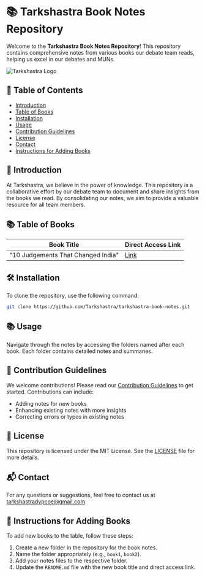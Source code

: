 # 📚 Tarkshastra Book Notes Repository

Welcome to the **Tarkshastra Book Notes Repository**! This repository contains comprehensive notes from various books our debate team reads, helping us excel in our debates and MUNs.

![Tarkshastra Logo](https://envs.sh/8WY.png)

## 📖 Table of Contents

- [Introduction](#introduction)
- [Table of Books](#table-of-books)
- [Installation](#installation)
- [Usage](#usage)
- [Contribution Guidelines](#contribution-guidelines)
- [License](#license)
- [Contact](#contact)
- [Instructions for Adding Books](#instructions-for-adding-books)

## 🌟 Introduction

At Tarkshastra, we believe in the power of knowledge. This repository is a collaborative effort by our debate team to document and share insights from the books we read. By consolidating our notes, we aim to provide a valuable resource for all team members.

## 📚 Table of Books

| Book Title                         | Direct Access Link                                  |
| ---------------------------------- | --------------------------------------------------- |
| "10 Judgements That Changed India" | [Link](./10%20Judgements%20That%20Changed%20India/) |

## 🛠️ Installation

To clone the repository, use the following command:

```bash
git clone https://github.com/Tarkshastra/tarkshastra-book-notes.git
```

## 📚 Usage

Navigate through the notes by accessing the folders named after each book. Each folder contains detailed notes and summaries.

## 🤝 Contribution Guidelines

We welcome contributions! Please read our [Contribution Guidelines](./CONTRIBUTING.md) to get started. Contributions can include:

- Adding notes for new books
- Enhancing existing notes with more insights
- Correcting errors or typos in existing notes

## 📜 License

This repository is licensed under the MIT License. See the [LICENSE](./LICENSE) file for more details.

## 📬 Contact

For any questions or suggestions, feel free to contact us at [tarkshastradypcoe@gmail.com](mailto:tarkshastradypcoe@gmail.com).

## 📝 Instructions for Adding Books

To add new books to the table, follow these steps:

1. Create a new folder in the repository for the book notes.
2. Name the folder appropriately (e.g., `book1`, `book2`).
3. Add your notes files to the respective folder.
4. Update the `README.md` file with the new book title and direct access link.
